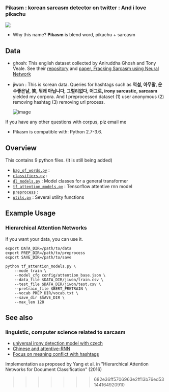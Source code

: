 ### Pikasm : korean sarcasm detector on twitter : And i love pikachu

[<img src="https://media1.tenor.com/images/03437a3a7a4a9084caecf563850e3569/tenor.gif?itemid=9054712">](https://media1.tenor.com/)

* Why this name? **Pikasm** is blend word, pikachu + sarcasm

## Data
 - ghosh: This english dataset collected by Aniruddha Ghosh and Tony Veale. See their [repository](https://github.com/AniSkywalker/SarcasmDetection) and [paper, Fracking Sarcasm using Neural Network](http://www.aclweb.org/anthology/W16-0425)

- jiwon : This is korean data. Queries for hashtags such as **역설, 아무말, 운수좋은날, 笑, 뭐래 아닙니다, 그럴리없다, 어그로, irony sarcastic, sarcasm** yielded my corpora. And I preprocessed dataset (1) user anonymous (2) removing hashtag (3) removing url process.
    
    ![image](/images/pipeline_clean_tokens.png)
    
If you have any other questions with corpus, plz email me
        
* Pikasm is compatible with: Python 2.7-3.6.

## Overview

This contains 9 python files. (It is still being added)
- [`bag_of_words.py`](./bag_of_words.py) : 
- [`classifiers.py`](./classifiers.py) : 
- [`dl_models.py`](./dl_models.py) : Model classes for a general transformer
- [`tf_attention_models.py`](./tf_attention_models.py) : Tensorflow attentive rnn model
- [`preprocess`](./preprocess.py) : 
- [`utils.py`](./utils.py) : Several utility functions

## Example Usage

### Hierarchical Attention Networks

If you want your data, you can use it.

```
export DATA_DIR=/path/to/data
export PREP_DIR=/path/to/preprocess
export SAVE_DIR=/path/to/save

python tf_attention_models.py \
    --mode train \
    --model_cfg config/attention_base.json \
    --data_file $DATA_DIR/jiwon/train.csv \
    --test_file $DATA_DIR/jiwon/test.csv \
    --pretrain_file $BERT_PRETRAIN \
    --vocab PREP_DIR/vocab.txt \
    --save_dir $SAVE_DIR \
    --max_len 128
```

## See also

### linguistic, computer science related to sarcasm
   * [universal irony detection model with czech](https://pdfs.semanticscholar.org/0c27/64756299a82659605b132aef9159f61a4171.pdf)
   * [Chinese and attentive-RNN](https://link.springer.com/chapter/10.1007/978-3-319-56608-5_45)
   * [Focus on meaning conflict with hashtags](https://www.researchgate.net/publication/255729692_The_perfect_solution_for_detecting_sarcasm_in_tweets_not)
   
   Implementation as proposed by Yang et al. in "Hierarchical Attention Networks for Document Classification" (2016)
   
>>>>>>> 682e36ff5706963e2ff13b76ed53144164920910
